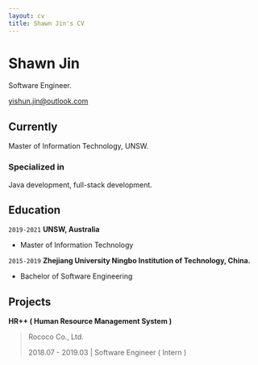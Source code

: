 ```yaml
---
layout: cv
title: Shawn Jin's CV
---
```

# Shawn Jin
Software Engineer.

<div id="webaddress">
<a href="yishun.jin@outlook.com">yishun.jin@outlook.com</a>
</div>


## Currently

Master of Information Technology, UNSW.

### Specialized in

Java development, full-stack development.

## Education

`2019-2021`
**UNSW, Australia**

- Master of Information Technology

`2015-2019`
**Zhejiang University Ningbo Institution of Technology, China.**

- Bachelor of Software Engineering

## Projects

**HR++ ( Human Resource Management System )**

> Rococo Co., Ltd.
>
> 2018.07 - 2019.03 | Software Engineer ( Intern )

